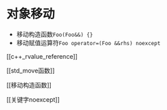 # 对象移动

- 移动构造函数`Foo(Foo&&) {}`
- 移动赋值运算符`Foo operator=(Foo &&rhs) noexcept`

[[c++_rvalue_reference]]

[[std_move函数]]

[[移动构造函数]]

[[关键字noexcept]]